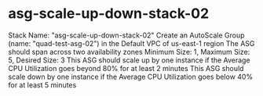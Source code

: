# asg-scale-up-down-stack-02
Stack Name: "asg-scale-up-down-stack-02"
Create an AutoScale Group (name: "quad-test-asg-02") in the Default VPC of us-east-1 region
The ASG should span across two availability zones
Minimum Size: 1, Maximum Size: 5, Desired Size: 3
This ASG should scale up by one instance if the Average CPU Utilization goes beyond 80% for at least 2 minutes
This ASG should scale down by one instance if the Average CPU Utilization goes below 40% for at least 5 minutes

